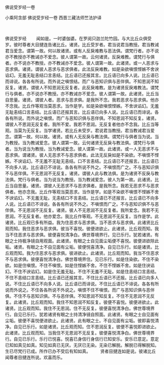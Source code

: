 佛说受岁经一卷


小乘阿含部
佛说受岁经一卷
西晋三藏法师竺法护译


　　

佛说受岁经
　　闻如是。一时婆伽婆。在罗阅只迦兰陀竹园。与大比丘众俱受岁。彼时尊者大目揵连告诸比丘。诸贤。比丘受岁者。君当说君当教授。君当教诫君当爱念。谓第一故。何以故诸贤。或有人反戾难教与恶法俱。谓梵行者。亦不说亦不教授亦不教诫亦不爱念。彼人谓第一故。云何诸贤。反戾难教。谓梵行与俱者。亦不说亦不教授。亦不教诫亦不爱念。彼人谓第一故。此诸贤。或一人恶求与恶求俱。诸贤。谓彼人恶求与恶求俱者。此法反戾难教。如是染欲嗔恨悭嫉不舍谀谄幻。无羞无耻恚结口言恚结。比丘语已还报其言。比丘语已向多人说。比丘语已而诽说。各各有所说。而外说之嗔恨结。而广与恶知识俱与恶伴俱。不知恩润不知反复。诸贤。谓彼人不知恩润无反复者。此反戾难教。是为诸贤反戾难教法。谓梵行与俱者。亦不说亦不教授。亦不教诫亦不爱念。彼人谓第一故。此诸贤。比丘当自思量。诸贤。谓彼人者。恶求与恶求俱。是我所不念。我若恶求与恶求俱。他亦不念我。比丘作等观当莫恶求。当作是学。如是染欲嗔恨悭嫉。不舍谀谄幻。无羞无耻恚结口言恚结。比丘语已还报其言。比丘语已向多人说。比丘语已而诽说。各各有所说。而外说之嗔恨。而广与恶知识俱与恶伴俱。不知恩润不知反复。诸贤。谓彼人不恩润无反复者。我所不爱。我若不恩润。无反复者他亦不念我。比丘当等观。当莫为无反复。当学诸贤。若比丘未受岁。君说君当教授。君当教诫君当爱念。谓第一故。何以故。诸贤。或有人无反戾与教法俱。谓梵行与俱者当为说。当为教授。当为教诫爱念。彼人谓第一故。云何诸贤无反戾与教法俱。谓梵行与俱者。当为说当为教授。当为教诫爱念。彼人谓第一故。此诸贤。或一人无恶求不与恶求俱。谓诸贤。彼人无恶求不与恶求俱者。此法无反戾如是不染欲。不嗔恨不悭嫉。不谀谄幻。不无羞不无耻无恚结。口不言恚结。比丘语已不还报言。比丘语已不向多人说。比丘语已不诽说。各各有所说不外之。不嗔恨而广之。不与恶知识俱不与恶伴俱。不无恩润不无反复。诸贤。谓彼人此与教法俱。是为诸贤不反戾与教法俱。梵行与俱者。当为说当为教授。当为教诫爱念。彼人为第一故。此诸贤。比丘当自思量。诸贤。谓彼人无恶求不与恶求俱者。是我所念。我若无恶求不与恶求俱者。他亦念我。比丘作等观当莫恶求。当作是学。如是不染欲不嗔恨不悭嫉不舍不谀谄幻。不无羞无耻。无恚结口不言恚结。比丘语已不还报言。比丘语已不向多人说。比丘语已不诽说。各各有所说不外之。不嗔恨而广之。不与恶知识俱不与恶伴俱。不无恩润不无反复。诸贤。彼人不无恩润不无反复者。我所爱念。我若不无恩润。不无反复者。他亦爱念。我比丘作等观。不无恩润不无反复。当作是学。此诸贤。比丘观已多有所益。我为住恶求与恶求俱。当不恶求与恶求俱。此诸贤比丘观而知。我住恶求与恶求俱。彼当不喜悦。彼便进欲止。此诸贤。比丘观而知。我当不住恶求与恶求俱。彼便喜悦清净白。佛世尊境界行。见已乐行。犹若诸贤。有眼之士持极净镜自用观面。此诸贤。有眼之士自见面尘垢便不喜悦。彼便进欲除此垢。诸贤。有眼之士不自见面有尘垢。彼便悦喜清净。自见已乐行。如是诸贤。比丘观而知。我为住恶求与恶求俱。彼进欲止。此诸贤。比丘观而知。我当不住恶求不与恶求俱。彼便喜悦清净白。佛世尊境界住。见已乐行。如是住染欲。不住不染欲。如是住嗔恨。不住不嗔恨。如是住悭嫉不舍。不住不悭嫉不舍。如是住谀谄幻。不住不谀谄幻。如是住无羞无耻。不住不无羞不无耻。如是住恚结口言恚结。不住不恚结口言恚结。比丘语已还报其言。不住比丘语已不还报。比丘语已向多人说。不住比丘语已不向多人说。比丘语已而诽说。不住比丘语已不诽说。各各有所说而外说之。不住各各所说不外说之。嗔恨不住不嗔恨。而广与恶知识俱与恶伴俱。不住不与恶知识俱。不与恶伴俱。不知恩润不知反复。不住不无恩润不无反复。此诸贤。比丘观而知。我住不知恩润不知反复。彼便不喜悦。彼便进欲止。此诸贤。比丘观而知。我住不无恩润。住不无反复。彼便喜悦清净白。佛世尊境界行。自见已乐行。犹若诸贤有眼之士持清净镜自照面。此诸贤。有眼之士自见面有尘垢。彼便不喜悦便进欲止。此诸贤。此有眼之士。不自见面有尘垢。彼即喜悦清净。自见已乐行。如是诸贤。比丘观而知。住不恩润反复。彼便不喜悦即进欲止。此诸贤。比丘观而知。当我住不无恩润不无反复。彼便喜悦清净白。佛世尊境界行。自见已乐行。乐行已悦喜。悦喜已身信行身信行已知安乐。安乐已意定。意定已知如真见如真。知见如真已无厌。无厌已无染。无染已解脱。解脱已得解脱知。生已尽梵行已成。所作已办不受后有知如真。
　　贤者目揵连如是说。彼诸比丘闻尊者目揵连所说。欢喜而乐。

 

